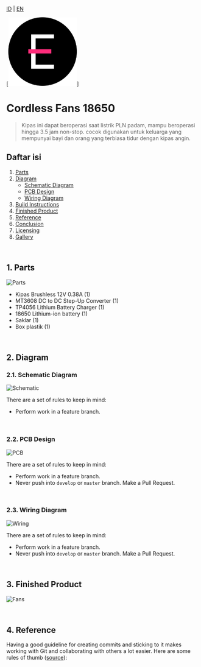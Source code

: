 [ID](./README.md) | [EN](./README-en.md)


[<img src="./img/logo.png" width="180" height="180">]

# Cordless Fans 18650

> Kipas ini dapat beroperasi saat listrik PLN padam, mampu beroperasi hingga 3.5 jam non-stop. cocok digunakan untuk keluarga yang mempunyai bayi dan orang yang terbiasa tidur dengan kipas angin.


## Daftar isi

1. [Parts](#parts)
2. [Diagram](#diagram)
	- [Schematic Diagram](#schematic)
	- [PCB Design](#pcb)
	- [Wiring Diagram](#wiring)
3. [Build Instructions](#wiring)
4. [Finished Product](#finished)
5. [Reference](#reference)
6. [Conclusion](#conclusion)
7. [Licensing](#licensing)
8. [Gallery](#gallery)

<a name="parts"></a>
<br>

## 1. Parts

![Parts](/img/parts.jpg)

- Kipas Brushless 12V 0.38A (1)
- MT3608 DC to DC Step-Up Converter (1)
- TP4056 Lithium Battery Charger (1)
- 18650 Lithium-ion battery (1)
- Saklar (1)
- Box plastik (1)

<a name="diagram"></a>
<br>

## 2. Diagram

<a name="schematic"></a>

### 2.1. Schematic Diagram

![Schematic](/img/schematic.jpg)

There are a set of rules to keep in mind:
* Perform work in a feature branch.

<a name="pcb"></a>
<br>

### 2.2. PCB Design
 
![PCB](/img/wiring.jpg)
 
There are a set of rules to keep in mind:
* Perform work in a feature branch.
* Never push into `develop` or `master` branch. Make a Pull Request.

<a name="wiring"></a>
<br>

### 2.3. Wiring Diagram
 
![Wiring](/img/wiring.jpg)
 
There are a set of rules to keep in mind:
* Perform work in a feature branch.
* Never push into `develop` or `master` branch. Make a Pull Request.

<a name="finished"></a>
<br>

## 3. Finished Product

![Fans](/img/fans.jpg)

<a name="reference"></a>
<br>

## 4. Reference

Having a good guideline for creating commits and sticking to it makes working with Git and collaborating with others a lot easier. Here are some rules of thumb ([source](https://chris.beams.io/posts/git-commit/#seven-rules)):
